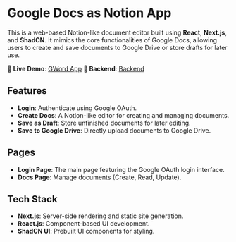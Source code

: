 # Google Docs as Notion App

This is a web-based Notion-like document editor built using **React**, **Next.js**, and **ShadCN**. It mimics the core functionalities of Google Docs, allowing users to create and save documents to Google Drive or store drafts for later use.

🔗 **Live Demo**: [GWord App](https://gword-frontend.vercel.app/)
🔗 **Backend**:   [Backend](https://github.com/sahilbaig/gword-backend)


## Features

- **Login**: Authenticate using Google OAuth.
- **Create Docs**: A Notion-like editor for creating and managing documents.
- **Save as Draft**: Store unfinished documents for later editing.
- **Save to Google Drive**: Directly upload documents to Google Drive.

## Pages

- **Login Page**: The main page featuring the Google OAuth login interface.
- **Docs Page**: Manage documents (Create, Read, Update).

## Tech Stack

- **Next.js**: Server-side rendering and static site generation.
- **React.js**: Component-based UI development.
- **ShadCN UI**: Prebuilt UI components for styling.
